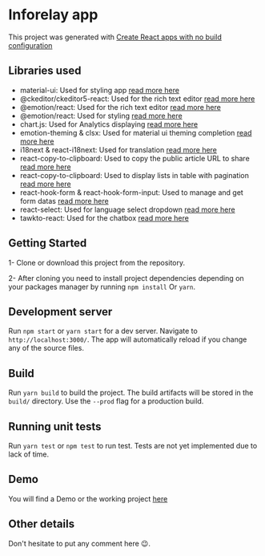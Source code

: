 # Inforelay app

This project was generated with [Create React apps with no build configuration](https://github.com/facebook/create-react-app)

## Libraries used
- material-ui: Used for styling app [read more here](https://material-ui.com/api/list-item/#listitem-api)
- @ckeditor/ckeditor5-react: Used for the rich text editor [read more here](https://github.com/ckeditor/ckeditor5-react)
- @emotion/react: Used for the rich text editor [read more here](https://github.com/ckeditor/ckeditor5-react)
- @emotion/react: Used for styling [read more here](https://www.npmjs.com/package/@emotion/react)
- chart.js: Used for Analytics displaying [read more here](https://github.com/chartjs)
- emotion-theming & clsx: Used for material ui theming completion [read more here](https://www.npmjs.com/package/emotion-theming)
- i18next & react-i18next: Used for translation [read more here](https://react.i18next.com/getting-started)
- react-copy-to-clipboard: Used to copy the public article URL to share [read more here](https://www.npmjs.com/package/react-copy-to-clipboard)
- react-copy-to-clipboard: Used to display lists in table with pagination [read more here](https://www.npmjs.com/package/react-data-table-component)
- react-hook-form & react-hook-form-input: Used to manage and get form datas [read more here](https://www.npmjs.com/package/react-hook-form)
- react-select: Used for language select dropdown [read more here](https://react-select.com/home)
- tawkto-react: Used for the chatbox [read more here](https://www.npmjs.com/package/tawkto-react)

## Getting Started
1- Clone or download this project from the repository.

2- After cloning you need to install project dependencies depending on your packages manager by running `npm install` Or `yarn`.

## Development server

Run `npm start` or `yarn start` for a dev server. Navigate to `http://localhost:3000/`. The app will automatically reload if you change any of the source files.

## Build

Run `yarn build` to build the project. The build artifacts will be stored in the `build/` directory. Use the `--prod` flag for a production build.

## Running unit tests
Run `yarn test` or `npm test` to run test.
Tests are not yet implemented due to lack of time.

## Demo
You will find a Demo or the working project [here](https://inforelay.firebaseapp.com/)

## Other details
Don't hesitate to put any comment here 😉.
